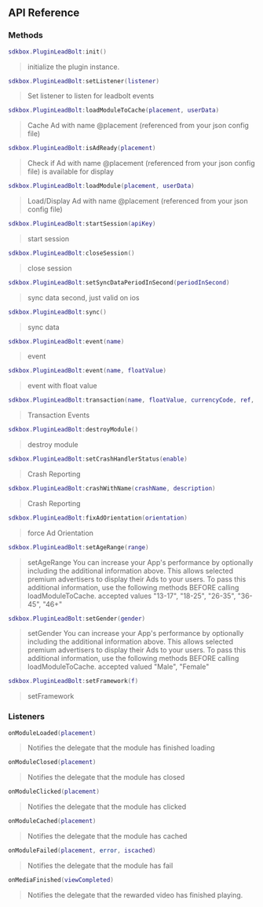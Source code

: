 ## API Reference

### Methods
```lua
sdkbox.PluginLeadBolt:init()
```
>  initialize the plugin instance.

```lua
sdkbox.PluginLeadBolt:setListener(listener)
```
> Set listener to listen for leadbolt events

```lua
sdkbox.PluginLeadBolt:loadModuleToCache(placement, userData)
```
> Cache Ad with name @placement (referenced from your json config file)

```lua
sdkbox.PluginLeadBolt:isAdReady(placement)
```
> Check if Ad with name @placement (referenced from your json config file) is available for display

```lua
sdkbox.PluginLeadBolt:loadModule(placement, userData)
```
> Load/Display Ad with name @placement (referenced from your json config file)

```lua
sdkbox.PluginLeadBolt:startSession(apiKey)
```
> start session

```lua
sdkbox.PluginLeadBolt:closeSession()
```
> close session

```lua
sdkbox.PluginLeadBolt:setSyncDataPeriodInSecond(periodInSecond)
```
> sync data second, just valid on ios

```lua
sdkbox.PluginLeadBolt:sync()
```
> sync data

```lua
sdkbox.PluginLeadBolt:event(name)
```
> event

```lua
sdkbox.PluginLeadBolt:event(name, floatValue)
```
> event with float value

```lua
sdkbox.PluginLeadBolt:transaction(name, floatValue, currencyCode, ref, instant)
```
> Transaction Events

```lua
sdkbox.PluginLeadBolt:destroyModule()
```
> destroy module

```lua
sdkbox.PluginLeadBolt:setCrashHandlerStatus(enable)
```
> Crash Reporting

```lua
sdkbox.PluginLeadBolt:crashWithName(crashName, description)
```
> Crash Reporting

```lua
sdkbox.PluginLeadBolt:fixAdOrientation(orientation)
```
> force Ad Orientation

```lua
sdkbox.PluginLeadBolt:setAgeRange(range)
```
> setAgeRange
You can increase your App's performance by optionally including the additional information above. This allows selected premium advertisers to display their Ads to your users. To pass this additional information, use the following methods BEFORE calling loadModuleToCache.
accepted values "13-17", "18-25", "26-35", "36-45", "46+"

```lua
sdkbox.PluginLeadBolt:setGender(gender)
```
> setGender
You can increase your App's performance by optionally including the additional information above. This allows selected premium advertisers to display their Ads to your users. To pass this additional information, use the following methods BEFORE calling loadModuleToCache.
accepted valued "Male", "Female"

```lua
sdkbox.PluginLeadBolt:setFramework(f)
```
> setFramework


### Listeners
```lua
onModuleLoaded(placement)
```
> Notifies the delegate that the module has finished loading

```lua
onModuleClosed(placement)
```
> Notifies the delegate that the module has closed

```lua
onModuleClicked(placement)
```
> Notifies the delegate that the module has clicked

```lua
onModuleCached(placement)
```
> Notifies the delegate that the module has cached

```lua
onModuleFailed(placement, error, iscached)
```
> Notifies the delegate that the module has fail

```lua
onMediaFinished(viewCompleted)
```
> Notifies the delegate that the rewarded video has finished playing.


